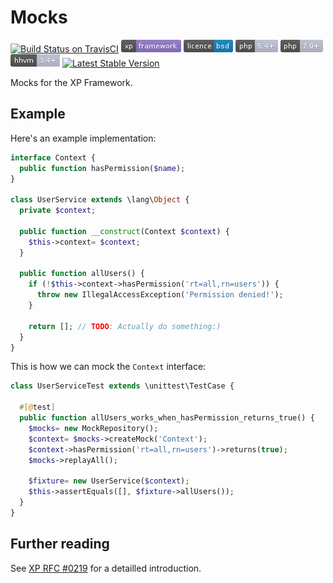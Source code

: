 Mocks
=====

[![Build Status on TravisCI](https://secure.travis-ci.org/xp-framework/mocks.svg)](http://travis-ci.org/xp-framework/mocks)
[![XP Framework Module](https://raw.githubusercontent.com/xp-framework/web/master/static/xp-framework-badge.png)](https://github.com/xp-framework/core)
[![BSD Licence](https://raw.githubusercontent.com/xp-framework/web/master/static/licence-bsd.png)](https://github.com/xp-framework/core/blob/master/LICENCE.md)
[![Required PHP 5.4+](https://raw.githubusercontent.com/xp-framework/web/master/static/php-5_4plus.png)](http://php.net/)
[![Supports PHP 7.0+](https://raw.githubusercontent.com/xp-framework/web/master/static/php-7_0plus.png)](http://php.net/)
[![Supports HHVM 3.4+](https://raw.githubusercontent.com/xp-framework/web/master/static/hhvm-3_4plus.png)](http://hhvm.com/)
[![Latest Stable Version](https://poser.pugx.org/xp-framework/mocks/version.png)](https://packagist.org/packages/xp-framework/mocks)

Mocks for the XP Framework.

Example
-------
Here's an example implementation:

```php
interface Context {
  public function hasPermission($name);
}

class UserService extends \lang\Object {
  private $context;

  public function __construct(Context $context) {
    $this->context= $context;
  }

  public function allUsers() {
    if (!$this->context->hasPermission('rt=all,rn=users')) {
      throw new IllegalAccessException('Permission denied!');
    }

    return []; // TODO: Actually do something:)
  }
}
```

This is how we can mock the `Context` interface:

```php
class UserServiceTest extends \unittest\TestCase {

  #[@test]
  public function allUsers_works_when_hasPermission_returns_true() {
    $mocks= new MockRepository();
    $context= $mocks->createMock('Context');
    $context->hasPermission('rt=all,rn=users')->returns(true);
    $mocks->replayAll();

    $fixture= new UserService($context);
    $this->assertEquals([], $fixture->allUsers());
  }
}
```

Further reading
---------------

See [XP RFC #0219](https://github.com/xp-framework/rfc/issues/219) for a detailled introduction.